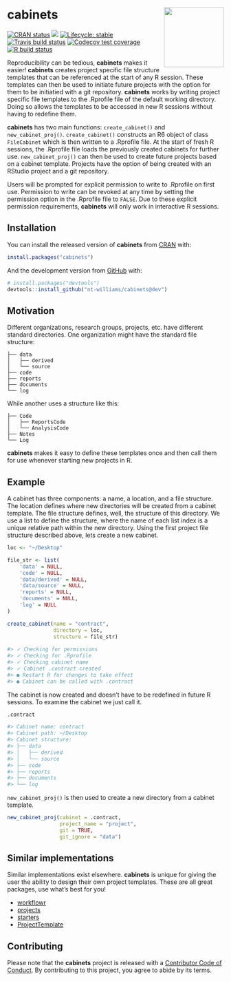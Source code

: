 
<!-- README.md is generated from README.Rmd. Please edit that file -->

# cabinets <img src='https://i.imgur.com/0QTXJ7D.png' align="right" height="139" /></a>

<!-- badges: start -->

[![CRAN
status](https://www.r-pkg.org/badges/version/cabinets)](https://CRAN.R-project.org/package=cabinets)
![](http://cranlogs.r-pkg.org/badges/grand-total/cabinets) [![Lifecycle:
stable](https://img.shields.io/badge/lifecycle-stable-brightgreen.svg)](https://www.tidyverse.org/lifecycle/#stable)
[![Travis build
status](https://travis-ci.org/nt-williams/cabinets.svg?branch=master)](https://travis-ci.org/nt-williams/cabinets)
[![Codecov test
coverage](https://codecov.io/gh/nt-williams/cabinets/branch/master/graph/badge.svg)](https://codecov.io/gh/nt-williams/cabinets?branch=master)
[![R build
status](https://github.com/nt-williams/cabinets/workflows/R-CMD-check/badge.svg)](https://github.com/nt-williams/cabinets/actions)
<!-- badges: end -->

Reproducibility can be tedious, **cabinets** makes it easier\!
**cabinets** creates project specific file structure templates that can
be referenced at the start of any R session. These templates can then be
used to initiate future projects with the option for them to be
initiatied with a git repository. **cabinets** works by writing project
specific file templates to the .Rprofile file of the default working
directory. Doing so allows the templates to be accessed in new R
sessions without having to redefine them.

**cabinets** has two main functions: `create_cabinet()` and
`new_cabinet_proj()`. `create_cabinet()` constructs an R6 object of
class `FileCabinet` which is then written to a .Rprofile file. At the
start of fresh R sessions, the .Rprofile file loads the previously
created cabinets for further use. `new_cabinet_proj()` can then be used
to create future projects based on a cabinet template. Projects have the
option of being created with an RStudio project and a git repository.

Users will be prompted for explicit permission to write to .Rprofile on
first use. Permission to write can be revoked at any time by setting the
permission option in the .Rprofile file to `FALSE`. Due to these
explicit permission requirements, **cabinets** will only work in
interactive R sessions.

## Installation

You can install the released version of **cabinets** from
[CRAN](https://CRAN.R-project.org) with:

``` r
install.packages("cabinets")
```

And the development version from [GitHub](https://github.com/) with:

``` r
# install.packages("devtools")
devtools::install_github("nt-williams/cabinets@dev")
```

## Motivation

Different organizations, research groups, projects, etc. have different
standard directories. One organization might have the standard file
structure:

    ├── data
    │   ├── derived
    │   └── source
    ├── code
    ├── reports
    ├── documents
    └── log

While another uses a structure like this:

    ├── Code
    │   ├── ReportsCode
    │   └── AnalysisCode
    ├── Notes
    └── Log

**cabinets** makes it easy to define these templates once and then call
them for use whenever starting new projects in R.

## Example

A cabinet has three components: a name, a location, and a file
structure. The location defines where new directories will be created
from a cabinet template. The file structure defines, well, the structure
of this directory. We use a list to define the structure, where the name
of each list index is a unique relative path within the new directory.
Using the first project file structure described above, lets create a
new cabinet.

``` r
loc <- "~/Desktop"

file_str <- list(
    'data' = NULL, 
    'code' = NULL, 
    'data/derived' = NULL, 
    'data/source' = NULL, 
    'reports' = NULL, 
    'documents' = NULL, 
    'log' = NULL
)

create_cabinet(name = "contract", 
               directory = loc, 
               structure = file_str)
               
#> ✓ Checking for permissions
#> ✓ Checking for .Rprofile
#> ✓ Checking cabinet name
#> ✓ Cabinet .contract created
#> ● Restart R for changes to take effect
#> ● Cabinet can be called with .contract
```

The cabinet is now created and doesn’t have to be redefined in future R
sessions. To examine the cabinet we just call it.

``` r
.contract

#> Cabinet name: contract
#> Cabinet path: ~/Desktop
#> Cabinet structure: 
#> ├── data
#> │   ├── derived
#> │   └── source
#> ├── code
#> ├── reports
#> ├── documents
#> └── log
```

`new_cabinet_proj()` is then used to create a new directory from a
cabinet template.

``` r
new_cabinet_proj(cabinet = .contract, 
                 project_name = "project", 
                 git = TRUE, 
                 git_ignore = "data")
```

## Similar implementations

Similar implementations exist elsewhere. **cabinets** is unique for
giving the user the ability to design their own project templates. These
are all great packages, use what’s best for you\!

  - [workflowr](https://github.com/jdblischak/workflowr)
  - [projects](https://github.com/NikKrieger/projects)
  - [starters](https://github.com/lockedata/starters)
  - [ProjectTemplate](https://github.com/KentonWhite/ProjectTemplate)

## Contributing

Please note that the **cabinets** project is released with a
[Contributor Code of Conduct](CODE_OF_CONDUCT.md). By contributing to
this project, you agree to abide by its terms.
